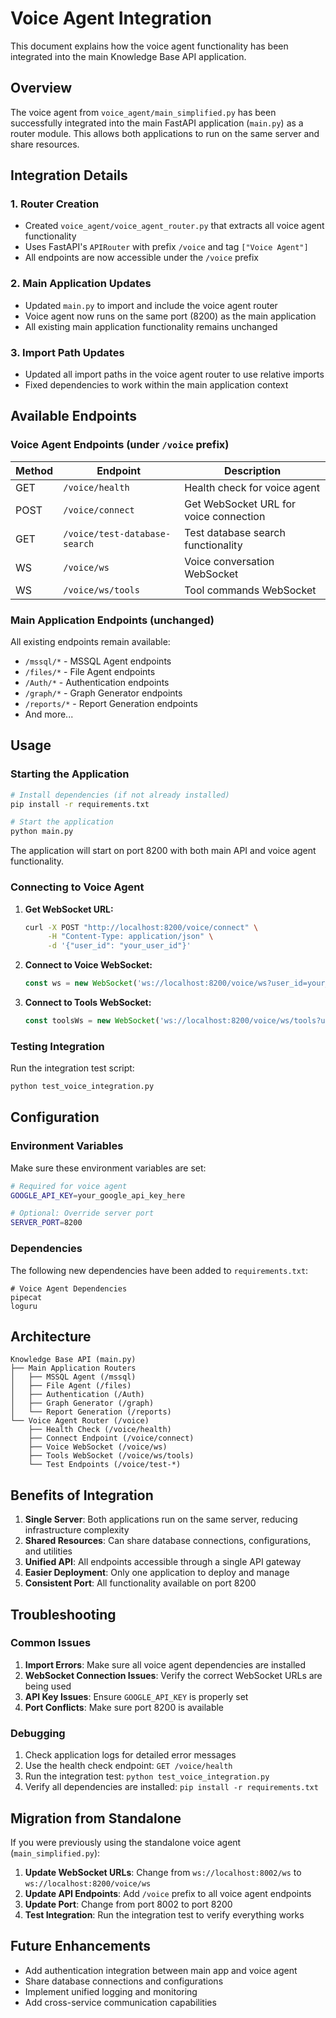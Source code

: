 # Voice Agent Integration

This document explains how the voice agent functionality has been integrated into the main Knowledge Base API application.

## Overview

The voice agent from `voice_agent/main_simplified.py` has been successfully integrated into the main FastAPI application (`main.py`) as a router module. This allows both applications to run on the same server and share resources.

## Integration Details

### 1. Router Creation
- Created `voice_agent/voice_agent_router.py` that extracts all voice agent functionality
- Uses FastAPI's `APIRouter` with prefix `/voice` and tag `["Voice Agent"]`
- All endpoints are now accessible under the `/voice` prefix

### 2. Main Application Updates
- Updated `main.py` to import and include the voice agent router
- Voice agent now runs on the same port (8200) as the main application
- All existing main application functionality remains unchanged

### 3. Import Path Updates
- Updated all import paths in the voice agent router to use relative imports
- Fixed dependencies to work within the main application context

## Available Endpoints

### Voice Agent Endpoints (under `/voice` prefix)

| Method | Endpoint | Description |
|--------|----------|-------------|
| GET | `/voice/health` | Health check for voice agent |
| POST | `/voice/connect` | Get WebSocket URL for voice connection |
| GET | `/voice/test-database-search` | Test database search functionality |
| WS | `/voice/ws` | Voice conversation WebSocket |
| WS | `/voice/ws/tools` | Tool commands WebSocket |

### Main Application Endpoints (unchanged)

All existing endpoints remain available:
- `/mssql/*` - MSSQL Agent endpoints
- `/files/*` - File Agent endpoints
- `/Auth/*` - Authentication endpoints
- `/graph/*` - Graph Generator endpoints
- `/reports/*` - Report Generation endpoints
- And more...

## Usage

### Starting the Application

```bash
# Install dependencies (if not already installed)
pip install -r requirements.txt

# Start the application
python main.py
```

The application will start on port 8200 with both main API and voice agent functionality.

### Connecting to Voice Agent

1. **Get WebSocket URL:**
   ```bash
   curl -X POST "http://localhost:8200/voice/connect" \
        -H "Content-Type: application/json" \
        -d '{"user_id": "your_user_id"}'
   ```

2. **Connect to Voice WebSocket:**
   ```javascript
   const ws = new WebSocket('ws://localhost:8200/voice/ws?user_id=your_user_id');
   ```

3. **Connect to Tools WebSocket:**
   ```javascript
   const toolsWs = new WebSocket('ws://localhost:8200/voice/ws/tools?user_id=your_user_id');
   ```

### Testing Integration

Run the integration test script:

```bash
python test_voice_integration.py
```

## Configuration

### Environment Variables

Make sure these environment variables are set:

```bash
# Required for voice agent
GOOGLE_API_KEY=your_google_api_key_here

# Optional: Override server port
SERVER_PORT=8200
```

### Dependencies

The following new dependencies have been added to `requirements.txt`:

```
# Voice Agent Dependencies
pipecat
loguru
```

## Architecture

```
Knowledge Base API (main.py)
├── Main Application Routers
│   ├── MSSQL Agent (/mssql)
│   ├── File Agent (/files)
│   ├── Authentication (/Auth)
│   ├── Graph Generator (/graph)
│   └── Report Generation (/reports)
└── Voice Agent Router (/voice)
    ├── Health Check (/voice/health)
    ├── Connect Endpoint (/voice/connect)
    ├── Voice WebSocket (/voice/ws)
    ├── Tools WebSocket (/voice/ws/tools)
    └── Test Endpoints (/voice/test-*)
```

## Benefits of Integration

1. **Single Server**: Both applications run on the same server, reducing infrastructure complexity
2. **Shared Resources**: Can share database connections, configurations, and utilities
3. **Unified API**: All endpoints accessible through a single API gateway
4. **Easier Deployment**: Only one application to deploy and manage
5. **Consistent Port**: All functionality available on port 8200

## Troubleshooting

### Common Issues

1. **Import Errors**: Make sure all voice agent dependencies are installed
2. **WebSocket Connection Issues**: Verify the correct WebSocket URLs are being used
3. **API Key Issues**: Ensure `GOOGLE_API_KEY` is properly set
4. **Port Conflicts**: Make sure port 8200 is available

### Debugging

1. Check application logs for detailed error messages
2. Use the health check endpoint: `GET /voice/health`
3. Run the integration test: `python test_voice_integration.py`
4. Verify all dependencies are installed: `pip install -r requirements.txt`

## Migration from Standalone

If you were previously using the standalone voice agent (`main_simplified.py`):

1. **Update WebSocket URLs**: Change from `ws://localhost:8002/ws` to `ws://localhost:8200/voice/ws`
2. **Update API Endpoints**: Add `/voice` prefix to all voice agent endpoints
3. **Update Port**: Change from port 8002 to port 8200
4. **Test Integration**: Run the integration test to verify everything works

## Future Enhancements

- Add authentication integration between main app and voice agent
- Share database connections and configurations
- Implement unified logging and monitoring
- Add cross-service communication capabilities
